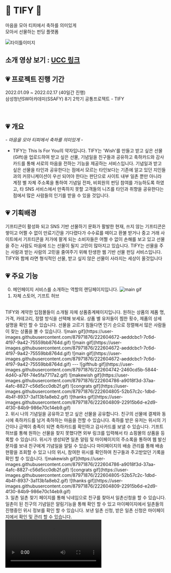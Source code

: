 # 🎁 TIFY 🎁
마음을 모아 티피에서 축하를 의미있게</br>
모아서 선물하는 펀딩 플랫폼</br>

![타이틀이미지](  )

## 소개 영상 보기 : [UCC 링크](  )

## 💗 프로젝트 진행 기간
2022.01.09 ~ 2022.02.17 (40일간 진행)</br>
삼성청년SW아카데미(SSAFY) 8기 2학기 공통프로젝트 - TIFY

</br>

## 💗 개요

*- 마음을 모아 티피에서 축하를 의미있게 -*  
- TIFY는 This Is For You의 약자입니다.
TIFY는 'Wish'를 만들고 받고 싶은 선물(Gift)을 업로드하여 받고 싶은 선물, 기념일을 친구들과 공유하고 축하카드와 감사카드를 통해 서로의 마음을 전하는 기능을 제공하는 서비스입니다. 기념일과 받고 싶은 선물을 타인과 공유한다는 점에서 모르는 타인보다는 기존에 알고 있던 지인들과의 커뮤니케이션이 우선 되어야 한다는 판단으로 사이트 내부 일촌 뿐만 아니라 계정 별 자체 주소록을 통하여 기념일 전파, 비회원의 펀딩 참여를 가능하도록 하였고, 타 SNS 서비스에서 만족하지 못할 고객들의 니즈를 타인과 취향을 공유한다는 점에서 많은 사람들의 인기를 받을 수 있을 것입니다. </br>

## 💗 기획배경

기프티콘이 활성화 되고 SNS 기반 선물하기 문화가 활발한 현재, 쓰지 않는 기프티콘은 쌓이고 어쩔 수 없이 만료기간을 기다렸다가 수수료를 떼이고 환불 받거나 중고 거래 사이트에서 기프티콘을 저가에 팔게 되는 소비자들은 어쩔 수 없이 손해를 보고 있고 선물을 주는 사람도 마음에 드는 선물이 될지 고민이 많아지고 있습니다. TIFY는 선물을 주는 사람과 받는 사람의 고민을 줄여주기 위해 탄생한 웹 기반 선물 펀딩 서비스입니다. TIFY와 함께 라면 형식적인 선물, 받고 싶지 않은 선물이 사라지는 세상이 올것입니다 </br>

## 💗 주요 기능
0. 메인페이지
서비스를 소개하는 역할의 랜딩페이지입니다.
![main gif](https://user-images.githubusercontent.com/87971876/222604672-aeddcbc1-7c6d-4f97-9a42-75559bb8764d.gif)
1. 자체 스토어, 기프트 허브
<br/>
TIFY와 계약한 입점몰들이 소개될 자체 상품중계페이지입니다.
원하는 상품의 제품 명, 가격, 카테고리, 정렬 방식을 선택해 보세요.
상품 별 유저들이 찜한 횟수, 제품의 상세 설명을 확인 할 수 있습니다.
선물을 고르기 힘들다면 인기 순으로 정렬해서 많은 사람들이 찾는 상품을 볼 수 있습니다.
![main gif](https://user-images.githubusercontent.com/87971876/222604672-aeddcbc1-7c6d-4f97-9a42-75559bb8764d.gif)
![main gif](https://user-images.githubusercontent.com/87971876/222604672-aeddcbc1-7c6d-4f97-9a42-75559bb8764d.gif)
![main gif](https://user-images.githubusercontent.com/87971876/222604672-aeddcbc1-7c6d-4f97-9a42-75559bb8764d.gif)
---
![gifthub gif](https://user-images.githubusercontent.com/87971876/222604742-2460cd5b-5844-4d40-a76f-74e5fa7717a2.gif)
![makewish gif](https://user-images.githubusercontent.com/87971876/222604786-a9018f3d-37aa-4afc-8827-c56d5cc0db2f.gif)
![congrats gif](https://user-images.githubusercontent.com/87971876/222604805-52b57c2c-1dbd-4b4f-8937-3a113b1a8eb2.gif)
![thanks gif](https://user-images.githubusercontent.com/87971876/222604809-22915b6d-e2d9-4f30-84b9-986e70c14eb9.gif)
<br/>
2. 위시
나의 기념일을 공유하고 받고 싶은 선물을 공유합니다.
친구의 선물에 결제와 동시에 축하카드를 남겨 축하하는 마음을 전할 수 있습니다.
축하를 받은 유저는 위시의 기간이나 금액이 충족이 되면 축하카드를 확인하고 감사카드를 보낼 수 있습니다.
기프트 허브를 통해 원하는 선물을 찾지 못했다면 외부 링크를 입력해서 타 쇼핑몰의 상품을 등록할 수 있습니다.
위시가 생성되면 일촌 알림 및 마이페이지의 주소록을 통하여 웹 발신 문자를 보내 친구에게 기념일을 알릴 수 있습니다
마이페이지의 배송 관리를 통해 배송 현황을 조회할 수 있고 나의 위시, 참여한 위시를 확인하여 친구들과 주고받았던 기록을 확인 할 수 있습니다.
![makewish gif](https://user-images.githubusercontent.com/87971876/222604786-a9018f3d-37aa-4afc-8827-c56d5cc0db2f.gif)
![congrats gif](https://user-images.githubusercontent.com/87971876/222604805-52b57c2c-1dbd-4b4f-8937-3a113b1a8eb2.gif)
![thanks gif](https://user-images.githubusercontent.com/87971876/222604809-22915b6d-e2d9-4f30-84b9-986e70c14eb9.gif)
<br/>
3. 일촌
일촌 찾기 페이지를 통해 닉네임으로 친구를 찾아서 일촌신청을 할 수 있습니다.
일촌이 된 친구의 기념일은 알림기능을 통해 확인 할 수 있고 마이페이지에서 일촌들의 진행중인 위시 정보를 확인 할 수 있습니다.
보낸 일촌 신청, 받은 일촌 신청은 마이페이지에서 확인 및 관리 할 수 있습니다.
<br/>


<video src="LINK" controls="controls" style="max-width: 730px;">
</video>
